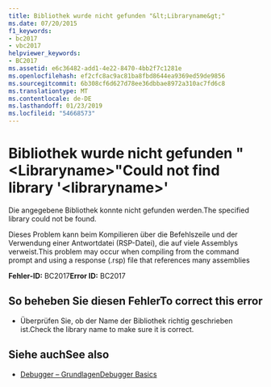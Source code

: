 ```yaml
---
title: Bibliothek wurde nicht gefunden "&lt;Libraryname&gt;"
ms.date: 07/20/2015
f1_keywords:
- bc2017
- vbc2017
helpviewer_keywords:
- BC2017
ms.assetid: e6c36482-add1-4e22-8470-4bb2f7c1281e
ms.openlocfilehash: ef2cfc8ac9ac81ba8fbd8644ea9369ed59de9856
ms.sourcegitcommit: 6b308cf6d627d78ee36dbbae8972a310ac7fd6c8
ms.translationtype: MT
ms.contentlocale: de-DE
ms.lasthandoff: 01/23/2019
ms.locfileid: "54668573"
---
```

# <a name="could-not-find-library-ltlibrarynamegt"></a><span data-ttu-id="0c2dc-102">Bibliothek wurde nicht gefunden "&lt;Libraryname&gt;"</span><span class="sxs-lookup"><span data-stu-id="0c2dc-102">Could not find library '&lt;libraryname&gt;'</span></span>
<span data-ttu-id="0c2dc-103">Die angegebene Bibliothek konnte nicht gefunden werden.</span><span class="sxs-lookup"><span data-stu-id="0c2dc-103">The specified library could not be found.</span></span>  
  
 <span data-ttu-id="0c2dc-104">Dieses Problem kann beim Kompilieren über die Befehlszeile und der Verwendung einer Antwortdatei (RSP-Datei), die auf viele Assemblys verweist.</span><span class="sxs-lookup"><span data-stu-id="0c2dc-104">This problem may occur when compiling from the command prompt and using a response (.rsp) file that references many assemblies</span></span>  
  
 <span data-ttu-id="0c2dc-105">**Fehler-ID:** BC2017</span><span class="sxs-lookup"><span data-stu-id="0c2dc-105">**Error ID:** BC2017</span></span>  
  
## <a name="to-correct-this-error"></a><span data-ttu-id="0c2dc-106">So beheben Sie diesen Fehler</span><span class="sxs-lookup"><span data-stu-id="0c2dc-106">To correct this error</span></span>  
  
-   <span data-ttu-id="0c2dc-107">Überprüfen Sie, ob der Name der Bibliothek richtig geschrieben ist.</span><span class="sxs-lookup"><span data-stu-id="0c2dc-107">Check the library name to make sure it is correct.</span></span>  
  
## <a name="see-also"></a><span data-ttu-id="0c2dc-108">Siehe auch</span><span class="sxs-lookup"><span data-stu-id="0c2dc-108">See also</span></span>
- [<span data-ttu-id="0c2dc-109">Debugger – Grundlagen</span><span class="sxs-lookup"><span data-stu-id="0c2dc-109">Debugger Basics</span></span>](/visualstudio/debugger/debugger-basics)
